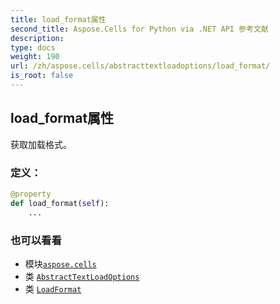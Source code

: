 ```yaml
---
title: load_format属性
second_title: Aspose.Cells for Python via .NET API 参考文献
description:
type: docs
weight: 190
url: /zh/aspose.cells/abstracttextloadoptions/load_format/
is_root: false
---
```

## load_format属性

获取加载格式。
### 定义：
```python
@property
def load_format(self):
    ...
```

### 也可以看看
* 模块[`aspose.cells`](../../)
* 类 [`AbstractTextLoadOptions`](/cells/python-net/zh/aspose.cells/abstracttextloadoptions)
* 类 [`LoadFormat`](/cells/python-net/zh/aspose.cells/loadformat)
